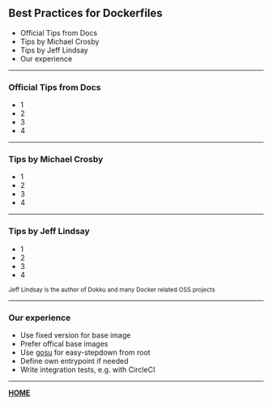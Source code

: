 ## Best Practices for Dockerfiles

- Official Tips from Docs
- Tips by Michael Crosby
- Tips by Jeff Lindsay
- Our experience

---

### Official Tips from Docs

- 1
- 2
- 3
- 4

---

### Tips by Michael Crosby

- 1
- 2
- 3
- 4

---

### Tips by Jeff Lindsay

- 1
- 2
- 3
- 4

<small>Jeff Lindsay is the author of Dokku and many Docker related OSS projects</small>

---

### Our experience

- Use fixed version for base image
- Prefer offical base images
- Use [gosu](https://github.com/tianon/gosu) for easy-stepdown from root
- Define own entrypoint if needed
- Write integration tests, e.g. with CircleCI

---

[__HOME__](..)